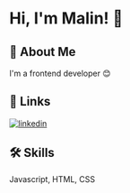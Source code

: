 
# Hi, I'm Malin! 👋


## 🚀 About Me
I'm a frontend developer :blush:


## 🔗 Links
[![linkedin](https://img.shields.io/badge/linkedin-0A66C2?style=for-the-badge&logo=linkedin&logoColor=white)](https://www.linkedin.com/in/malin-boethius-007/)



## 🛠 Skills
Javascript, HTML, CSS
